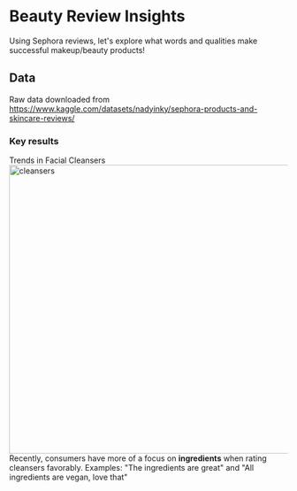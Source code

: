 # Beauty Review Insights
 Using Sephora reviews, let's explore what words and qualities make successful makeup/beauty products!
 
## Data 
Raw data downloaded from https://www.kaggle.com/datasets/nadyinky/sephora-products-and-skincare-reviews/

### Key results

Trends in Facial Cleansers
<img width="598" height="522" alt="cleansers" src="https://github.com/user-attachments/assets/02c21695-434c-4fdd-9cf2-9d0406d59a7f" />
Recently, consumers have more of a focus on **ingredients** when rating cleansers favorably.
Examples: "The ingredients are great" and "All ingredients are vegan, love that"
